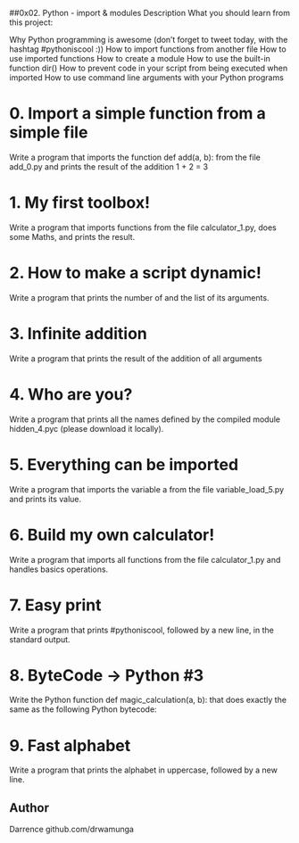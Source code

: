 ##0x02. Python - import & modules
Description
What you should learn from this project:

Why Python programming is awesome (don’t forget to tweet today, with the hashtag #pythoniscool :)) How to import functions from another file How to use imported functions How to create a module How to use the built-in function dir() How to prevent code in your script from being executed when imported How to use command line arguments with your Python programs

# 0. Import a simple function from a simple file
Write a program that imports the function def add(a, b): from the file add_0.py and prints the result of the addition 1 + 2 = 3
# 1. My first toolbox!
Write a program that imports functions from the file calculator_1.py, does some Maths, and prints the result.
# 2. How to make a script dynamic!
Write a program that prints the number of and the list of its arguments.
# 3. Infinite addition
Write a program that prints the result of the addition of all arguments
# 4. Who are you?
Write a program that prints all the names defined by the compiled module hidden_4.pyc (please download it locally).
# 5. Everything can be imported
Write a program that imports the variable a from the file variable_load_5.py and prints its value.
# 6. Build my own calculator!
Write a program that imports all functions from the file calculator_1.py and handles basics operations.
# 7. Easy print
Write a program that prints #pythoniscool, followed by a new line, in the standard output.
# 8. ByteCode -> Python #3
Write the Python function def magic_calculation(a, b): that does exactly the same as the following Python bytecode:
# 9. Fast alphabet
Write a program that prints the alphabet in uppercase, followed by a new line.
## Author
Darrence github.com/drwamunga